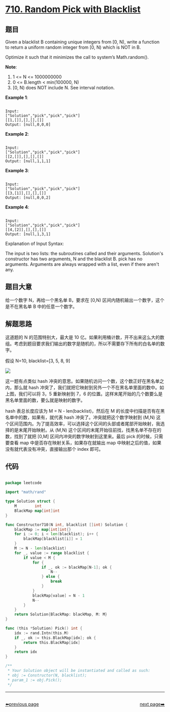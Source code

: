 # [710. Random Pick with Blacklist](https://leetcode.com/problems/random-pick-with-blacklist/)

## 题目

Given a blacklist B containing unique integers from [0, N), write a function to return a uniform random integer from [0, N) which is NOT in B.

Optimize it such that it minimizes the call to system’s Math.random().

**Note**:

1. 1 <= N <= 1000000000
2. 0 <= B.length < min(100000, N)
3. [0, N) does NOT include N. See interval notation.


**Example 1**:

```

Input: 
["Solution","pick","pick","pick"]
[[1,[]],[],[],[]]
Output: [null,0,0,0]

```

**Example 2**:

```

Input: 
["Solution","pick","pick","pick"]
[[2,[]],[],[],[]]
Output: [null,1,1,1]

```

**Example 3**:

```

Input: 
["Solution","pick","pick","pick"]
[[3,[1]],[],[],[]]
Output: [null,0,0,2]

```

**Example 4**:

```

Input: 
["Solution","pick","pick","pick"]
[[4,[2]],[],[],[]]
Output: [null,1,3,1]

```


Explanation of Input Syntax:

The input is two lists: the subroutines called and their arguments. Solution's constructor has two arguments, N and the blacklist B. pick has no arguments. Arguments are always wrapped with a list, even if there aren't any.


## 题目大意

给一个数字 N，再给一个黑名单 B，要求在 [0,N) 区间内随机输出一个数字，这个是不在黑名单 B 中的任意一个数字。

## 解题思路

这道题的 N 的范围特别大，最大是 10 亿。如果利用桶计数，开不出来这么大的数组。考虑到题目要求我们输出的数字是随机的，所以不需要存下所有的白名单的数字。

假设 N=10, blacklist=[3, 5, 8, 9]

![](https://s3-lc-upload.s3.amazonaws.com/users/cafebaby/image_1530657902.png)


这一题有点类似 hash 冲突的意思。如果随机访问一个数，这个数正好在黑名单之内，那么就 hash 冲突了，我们就把它映射到另外一个不在黑名单里面的数中。如上图，我们可以将 3，5 重新映射到 7，6 的位置。这样末尾开始的几个数要么是黑名单里面的数，要么就是映射的数字。

hash 表总长度应该为 M = N - len(backlist)，然后在 M 的长度中扫描是否有在黑名单中的数，如果有，就代表 hash 冲突了。冲突就把这个数字映射到 (M,N) 这个区间范围内。为了提高效率，可以选择这个区间的头部或者尾部开始映射，我选择的是末尾开始映射。从 (M,N) 这个区间的末尾开始往前找，找黑名单不存在的数，找到了就把 [0,M] 区间内冲突的数字映射到这里来。最后 pick 的时候，只需要查看 map 中是否存在映射关系，如果存在就输出 map 中映射之后的值，如果没有就代表没有冲突，直接输出那个 index 即可。














## 代码

```go

package leetcode

import "math/rand"

type Solution struct {
	M        int
	BlackMap map[int]int
}

func Constructor710(N int, blacklist []int) Solution {
	blackMap := map[int]int{}
	for i := 0; i < len(blacklist); i++ {
		blackMap[blacklist[i]] = 1
	}
	M := N - len(blacklist)
	for _, value := range blacklist {
		if value < M {
			for {
				if _, ok := blackMap[N-1]; ok {
					N--
				} else {
					break
				}
			}
			blackMap[value] = N - 1
			N--
		}
	}
	return Solution{BlackMap: blackMap, M: M}
}

func (this *Solution) Pick() int {
	idx := rand.Intn(this.M)
	if _, ok := this.BlackMap[idx]; ok {
		return this.BlackMap[idx]
	}
	return idx
}

/**
 * Your Solution object will be instantiated and called as such:
 * obj := Constructor(N, blacklist);
 * param_1 := obj.Pick();
 */

```



----------------------------------------------
<div style="display: flex;justify-content: space-between;align-items: center;">
<p><a href="https://books.halfrost.com/leetcode/ChapterFour/0700~0799/0709.To-Lower-Case/">⬅️previous page</a></p>
<p><a href="https://books.halfrost.com/leetcode/ChapterFour/0700~0799/0713.Subarray-Product-Less-Than-K/">next page➡️</a></p>
</div>
